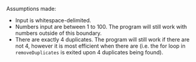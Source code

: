 Assumptions made:
- Input is whitespace-delimited.
- Numbers input are between 1 to 100. The program will still work with numbers outside of this boundary.
- There are exactly 4 duplicates. The program will still work if there are not 4, however it is most efficient when there are (i.e. the for loop in `removeDuplicates` is exited upon 4 duplicates being found).